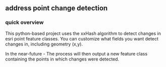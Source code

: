 ## address point change detection

### quick overview
This python-based project uses the xxHash algorithm to detect changes in esri point feature classes.  You can customize what fields you want detect changes in, including geometry (x,y).

In the near-future - The process will then output a new feature class containing the points in which changes were detected. 